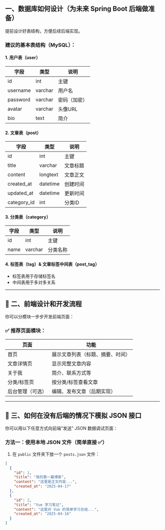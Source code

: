##  一、数据库如何设计（为未来 Spring Boot 后端做准备）

提前设计好表结构，方便后续后端实现。

### 建议的基本表结构（MySQL）：

#### 1. 用户表（user）

| 字段        | 类型        | 说明         |
|-------------|-------------|--------------|
| id          | int         | 主键         |
| username    | varchar     | 用户名       |
| password    | varchar     | 密码（加密） |
| avatar      | varchar     | 头像URL      |
| bio         | text        | 简介         |

#### 2. 文章表（post）

| 字段          | 类型       | 说明   |
|-------------|----------|------|
| id          | int      | 主键   |
| title       | varchar  | 文章标题 |
| content     | longtext | 文章正文 |
| created_at  | datetime | 创建时间 |
| updated_at  | datetime | 更新时间 |
| category_id | int      | 分类ID |

#### 3. 分类表（category）

| 字段   | 类型     | 说明       |
|--------|----------|------------|
| id     | int      | 主键       |
| name   | varchar  | 分类名称   |

#### 4. 标签表（tag）& 文章标签中间表（post_tag）

- 标签表用于存储标签名
- 中间表用于多对多关系

---

## 🎨 二、前端设计和开发流程

你可以分模块一步步开发前端页面：

### ✅ 推荐页面模块：

| 页面 | 功能 |
|------|------|
| 首页 | 展示文章列表（标题、摘要、时间） |
| 文章详情页 | 显示完整文章内容 |
| 关于我 | 简介、联系方式等 |
| 分类/标签页 | 按分类/标签查看文章 |
| 后台管理（可选） | 编辑、发布文章（后期实现） |

---

## 🔧 三、如何在没有后端的情况下模拟 JSON 接口

你可以用以下任意方式向前端“发送” JSON 数据调试页面：

### 方法一：使用本地 JSON 文件（简单直接 ✅）

1. 在 `public` 文件夹下放一个 `posts.json` 文件：

```json
[
  {
    "id": 1,
    "title": "我的第一篇博客",
    "content": "这里是正文内容...",
    "created_at": "2025-04-17"
  },
  {
    "id": 2,
    "title": "Vue 学习笔记",
    "content": "这是对 Vue 的简单学习总结...",
    "created_at": "2025-04-16"
  }
]
